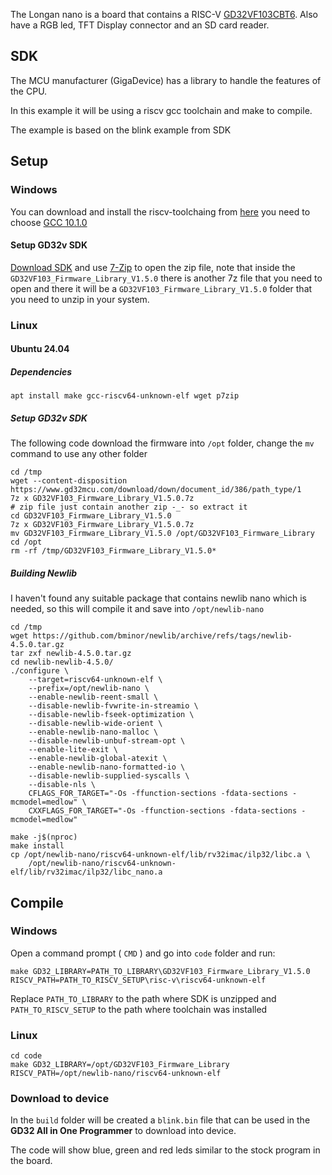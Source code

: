The Longan nano is a board that contains a RISC-V 
[GD32VF103CBT6](https://www.gigadevice.com/product/mcu/main-stream-mcus/gd32vf103-series). 
Also have a RGB led, TFT Display connector and an SD card reader.

## SDK
The MCU manufacturer (GigaDevice) has a library to handle the features of the CPU.

In this example it will be using a riscv gcc toolchain and make to compile.

The example is based on the blink example from SDK

## Setup
### Windows
You can download and install the riscv-toolchaing from [here](https://gnutoolchains.com/risc-v/) 
you need to choose [GCC 10.1.0](https://sysprogs.com/getfile/1107/risc-v-gcc10.1.0.exe)

#### Setup GD32v SDK
[Download SDK](https://www.gd32mcu.com/download/down/document_id/386/path_type/1) and use 
[7-Zip](https://www.7-zip.org/download.html) to open the zip file, note that inside the 
`GD32VF103_Firmware_Library_V1.5.0` there is another 7z file that you need to open and there
it will be a `GD32VF103_Firmware_Library_V1.5.0` folder that you need to unzip in your system.

### Linux
#### Ubuntu 24.04
##### Dependencies
```
apt install make gcc-riscv64-unknown-elf wget p7zip
```

##### Setup GD32v SDK

The following code download the firmware into `/opt` folder, change the `mv` command to use 
any other folder

```
cd /tmp
wget --content-disposition https://www.gd32mcu.com/download/down/document_id/386/path_type/1
7z x GD32VF103_Firmware_Library_V1.5.0.7z
# zip file just contain another zip -_- so extract it
cd GD32VF103_Firmware_Library_V1.5.0
7z x GD32VF103_Firmware_Library_V1.5.0.7z
mv GD32VF103_Firmware_Library_V1.5.0 /opt/GD32VF103_Firmware_Library
cd /opt
rm -rf /tmp/GD32VF103_Firmware_Library_V1.5.0*
```

##### Building Newlib
I haven't found any suitable package that contains newlib nano which is needed, so this will 
compile it and save into `/opt/newlib-nano`

```
cd /tmp
wget https://github.com/bminor/newlib/archive/refs/tags/newlib-4.5.0.tar.gz
tar zxf newlib-4.5.0.tar.gz
cd newlib-newlib-4.5.0/
./configure \
    --target=riscv64-unknown-elf \
    --prefix=/opt/newlib-nano \
    --enable-newlib-reent-small \
    --disable-newlib-fvwrite-in-streamio \
    --disable-newlib-fseek-optimization \
    --disable-newlib-wide-orient \
    --enable-newlib-nano-malloc \
    --disable-newlib-unbuf-stream-opt \
    --enable-lite-exit \
    --enable-newlib-global-atexit \
    --enable-newlib-nano-formatted-io \
    --disable-newlib-supplied-syscalls \
    --disable-nls \
    CFLAGS_FOR_TARGET="-Os -ffunction-sections -fdata-sections -mcmodel=medlow" \
    CXXFLAGS_FOR_TARGET="-Os -ffunction-sections -fdata-sections -mcmodel=medlow"

make -j$(nproc)
make install
cp /opt/newlib-nano/riscv64-unknown-elf/lib/rv32imac/ilp32/libc.a \
    /opt/newlib-nano/riscv64-unknown-elf/lib/rv32imac/ilp32/libc_nano.a 
```

## Compile
### Windows
Open a command prompt ( `CMD` ) and go into `code` folder and run:
```
make GD32_LIBRARY=PATH_TO_LIBRARY\GD32VF103_Firmware_Library_V1.5.0 RISCV_PATH=PATH_TO_RISCV_SETUP\risc-v\riscv64-unknown-elf
```
Replace `PATH_TO_LIBRARY` to the path where SDK is unzipped and `PATH_TO_RISCV_SETUP` to the path where toolchain was installed

### Linux
```
cd code
make GD32_LIBRARY=/opt/GD32VF103_Firmware_Library RISCV_PATH=/opt/newlib-nano/riscv64-unknown-elf
```

### Download to device
In the `build` folder will be created a `blink.bin` file that can be used in the **GD32 All in One Programmer** to download into device.

The code will show blue, green and red leds similar to the stock program in the board.

